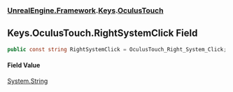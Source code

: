 ### [UnrealEngine.Framework](UnrealEngine_Framework.md 'UnrealEngine.Framework').[Keys](Keys.md 'UnrealEngine.Framework.Keys').[OculusTouch](Keys_OculusTouch.md 'UnrealEngine.Framework.Keys.OculusTouch')
## Keys.OculusTouch.RightSystemClick Field
```csharp
public const string RightSystemClick = OculusTouch_Right_System_Click;
```
#### Field Value
[System.String](https://docs.microsoft.com/en-us/dotnet/api/System.String 'System.String')
